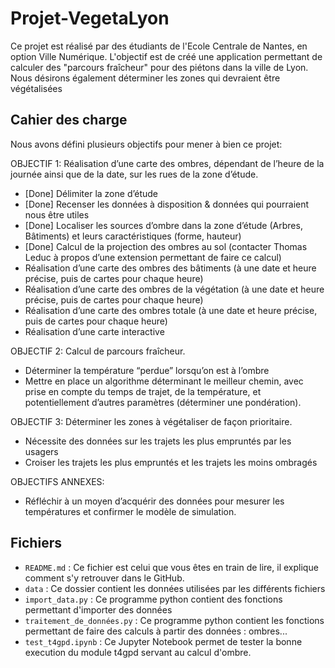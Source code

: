 # Projet-VegetaLyon
Ce projet est réalisé par des étudiants de l'Ecole Centrale de Nantes, en option Ville Numérique. L'objectif est de créé une application permettant de calculer des "parcours fraîcheur" pour des piétons dans la ville de Lyon.
Nous désirons également déterminer les zones qui devraient être végétalisées 

## Cahier des charge

Nous avons défini plusieurs objectifs pour mener à bien ce projet:

OBJECTIF 1: Réalisation d’une carte des ombres, dépendant de l’heure de la journée ainsi que de la date, sur les rues de la zone d’étude.

- [Done] Délimiter la zone d’étude
- [Done] Recenser les données à disposition & données qui pourraient nous être utiles
- [Done] Localiser les sources d’ombre dans la zone d’étude (Arbres, Bâtiments) et leurs caractéristiques (forme, hauteur)
- [Done] Calcul de la projection des ombres au sol (contacter Thomas Leduc à propos d’une extension permettant de faire ce calcul)
- Réalisation d’une carte des ombres des bâtiments  (à une date et heure précise, puis de cartes pour chaque heure)
- Réalisation d’une carte des ombres de la végétation (à une date et heure précise, puis de cartes pour chaque heure)
- Réalisation d’une carte des ombres totale  (à une date et heure précise, puis de cartes pour chaque heure)
- Réalisation d’une carte interactive


OBJECTIF 2: Calcul de parcours fraîcheur.
- Déterminer la température “perdue” lorsqu’on est à l’ombre
- Mettre en place un algorithme déterminant le meilleur chemin, avec prise en compte du temps de trajet, de la température, et potentiellement d’autres paramètres (déterminer une pondération).


OBJECTIF 3: Déterminer les zones à végétaliser de façon prioritaire.
- Nécessite des données sur les trajets les plus empruntés par les usagers
- Croiser les trajets les plus empruntés et les trajets les moins ombragés


OBJECTIFS ANNEXES:
- Réfléchir à un moyen d’acquérir des données pour mesurer les températures et confirmer le modèle de simulation.

## Fichiers 

* `README.md` : Ce fichier est celui que vous êtes en train de lire, il explique comment s'y retrouver dans le GitHub.
* `data` : Ce dossier contient les données utilisées par les différents fichiers
* `import_data.py` : Ce programme python contient des fonctions permettant d'importer des données
* `traitement_de_données.py` : Ce programme python contient les fonctions permettant de faire des calculs à partir des données : ombres...
* `test_t4gpd.ipynb` : Ce Jupyter Notebook permet de tester la bonne execution du module t4gpd servant au calcul d'ombre.

